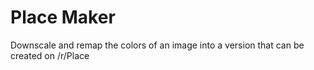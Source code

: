 # Place Maker
Downscale and remap the colors of an image into a version that can be created on /r/Place
